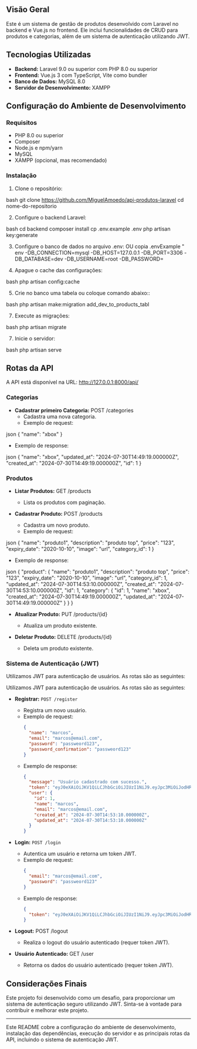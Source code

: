 ## Visão Geral

Este é um sistema de gestão de produtos desenvolvido com Laravel no backend e Vue.js no frontend. Ele inclui funcionalidades de CRUD para produtos e categorias, além de um sistema de autenticação utilizando JWT.

## Tecnologias Utilizadas

- **Backend:** Laravel 9.0 ou superior com PHP 8.0 ou superior
- **Frontend:** Vue.js 3 com TypeScript, Vite como bundler
- **Banco de Dados:** MySQL 8.0
- **Servidor de Desenvolvimento:** XAMPP

## Configuração do Ambiente de Desenvolvimento

### Requisitos

- PHP 8.0 ou superior
- Composer
- Node.js e npm/yarn
- MySQL
- XAMPP (opcional, mas recomendado)

### Instalação

1. Clone o repositório:
   
bash
   git clone https://github.com/MiguelAmoedo/api-produtos-laravel
   cd nome-do-repositorio


2. Configure o backend Laravel:
   
bash
   cd backend
   composer install
   cp .env.example .env
   php artisan key:generate


3. Configure o banco de dados no arquivo .env: OU copia .envExample
"  
env
   -DB_CONNECTION=mysql
   -DB_HOST=127.0.0.1
   -DB_PORT=3306
   -DB_DATABASE=dev
   -DB_USERNAME=root
   -DB_PASSWORD=


4. Apague o cache das configurações:
   
bash
   php artisan config:cache

5. Crie no banco uma tabela ou coloque comando abaixo::
   
bash
    php artisan make:migration add_dev_to_products_tabl


7. Execute as migrações:
   
bash
   php artisan migrate


7. Inicie o servidor:
   
bash
   php artisan serve


## Rotas da API

A API está disponível na URL: http://127.0.0.1:8000/api/

### Categorias

- **Cadastrar primeiro Categoria:** POST /categories
  - Cadastra uma nova categoria.
  - Exemplo de request:
    
json
    {
      "name": "xbox"
    }

  - Exemplo de response:
    
json
    {
      "name": "xbox",
      "updated_at": "2024-07-30T14:49:19.000000Z",
      "created_at": "2024-07-30T14:49:19.000000Z",
      "id": 1
    }

### Produtos

- **Listar Produtos:** GET /products
  - Lista os produtos com paginação.

- **Cadastrar Produto:** POST /products
  - Cadastra um novo produto.
  - Exemplo de request:
    
json
    {
      "name": "produto1",
      "description": "produto top",
      "price": "123",
      "expiry_date": "2020-10-10",
      "image": "url",
      "category_id": 1
    }

  - Exemplo de response:
    
json
    {
      "product": {
        "name": "produto1",
        "description": "produto top",
        "price": "123",
        "expiry_date": "2020-10-10",
        "image": "url",
        "category_id": 1,
        "updated_at": "2024-07-30T14:53:10.000000Z",
        "created_at": "2024-07-30T14:53:10.000000Z",
        "id": 1,
        "category": {
          "id": 1,
          "name": "xbox",
          "created_at": "2024-07-30T14:49:19.000000Z",
          "updated_at": "2024-07-30T14:49:19.000000Z"
        }
      }
    }


- **Atualizar Produto:** PUT /products/{id}
  - Atualiza um produto existente.

- **Deletar Produto:** DELETE /products/{id}
  - Deleta um produto existente.



### Sistema de Autenticação (JWT)

Utilizamos JWT para autenticação de usuários. As rotas são as seguintes:

Utilizamos JWT para autenticação de usuários. As rotas são as seguintes:

- **Registrar:** `POST /register`
  - Registra um novo usuário.
  - Exemplo de request:
    ```json
    {
      "name": "marcos",
      "email": "marcos@email.com",
      "password": "passweord123",
      "password_confirmation": "passweord123"
    }
    ```
  - Exemplo de response:
    ```json
    {
      "message": "Usuário cadastrado com sucesso.",
      "token": "eyJ0eXAiOiJKV1QiLCJhbGciOiJIUzI1NiJ9.eyJpc3MiOiJodHRwOi8vMTI3LjAuMC4xOjgwMDAvYXBpL2xvZ2luIiwiaWF0IjoxNzIyMzUzMTUzLCJleHAiOjE3MjIzNTY3NTMsIm5iZiI6MTcyMjM1MzE1MywianRpIjoicWJ1QVJnckVJVVVFdG9ZcyIsInN1YiI6IjEiLCJwcnYiOiIyM2JkNWM4OTQ5ZjYwMGFkYjM5ZTcwMWM0MDA4NzJkYjdhNTk3NmY3In0.JetS6cDWfoeztfoVe2NmCYPRgj4KJTKiKBPFKvtBW3M",
      "user": {
        "id": 1,
        "name": "marcos",
        "email": "marcos@email.com",
        "created_at": "2024-07-30T14:53:10.000000Z",
        "updated_at": "2024-07-30T14:53:10.000000Z"
      }
    }
    ```

- **Login:** `POST /login`
  - Autentica um usuário e retorna um token JWT.
  - Exemplo de request:
    ```json
    {
      "email": "marcos@email.com",
      "password": "passweord123"
    }
    ```
  - Exemplo de response:
    ```json
    {
      "token": "eyJ0eXAiOiJKV1QiLCJhbGciOiJIUzI1NiJ9.eyJpc3MiOiJodHRwOi8vMTI3LjAuMC4xOjgwMDAvYXBpL2xvZ2luIiwiaWF0IjoxNzIyMzUzMTUzLCJleHAiOjE3MjIzNTY3NTMsIm5iZiI6MTcyMjM1MzE1MywianRpIjoicWJ1QVJnckVJVVVFdG9ZcyIsInN1YiI6IjEiLCJwcnYiOiIyM2JkNWM4OTQ5ZjYwMGFkYjM5ZTcwMWM0MDA4NzJkYjdhNTk3NmY3In0.JetS6cDWfoeztfoVe2NmCYPRgj4KJTKiKBPFKvtBW3M"
    }
    ```


- **Logout:** POST /logout
  - Realiza o logout do usuário autenticado (requer token JWT).

- **Usuário Autenticado:** GET /user
  - Retorna os dados do usuário autenticado (requer token JWT).

## Considerações Finais

Este projeto foi desenvolvido como um desafio, para proporcionar um sistema de autenticação seguro utilizando JWT. Sinta-se à vontade para contribuir e melhorar este projeto.

---

Este README cobre a configuração do ambiente de desenvolvimento, instalação das dependências, execução do servidor e as principais rotas da API, incluindo o sistema de autenticação JWT.
